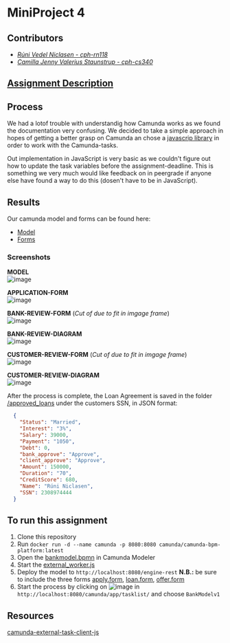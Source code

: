 # MiniProject 4

## Contributors
- _[Rúni Vedel Niclasen - cph-rn118](https://github.com/Runi-VN)_
- _[Camilla Jenny Valerius Staunstrup - cph-cs340](https://github.com/Castau)_

## [Assignment Description](https://datsoftlyngby.github.io/soft2021fall/resources/dd5c5e7a-A11-MP-BPMA.pdf)

## Process
We had a lotof trouble with understandig how Camunda works as we found the documentation very confusing. We decided to take a simple approach in hopes of getting a better grasp on Camunda an chose a [javascrip library](https://github.com/camunda/camunda-external-task-client-js) in order to work with the Camunda-tasks.  

Out implementation in JavaScript is very basic as we couldn't figure out how to update the task variables before the assignment-deadline. This is something we very much would like feedback on in peergrade if anyone else have found a way to do this (dosen't have to be in JavaScript). 

## Results
Our camunda model and forms can be found here:
- [Model](https://github.com/Hold-Krykke-BA/System_Integration/blob/main/MiniProject4/bpmn%20moddel/bankmodel.bpmn)
- [Forms](https://github.com/Hold-Krykke-BA/System_Integration/tree/main/MiniProject4/forms)

### Screenshots
**MODEL**  
![image](https://user-images.githubusercontent.com/35559774/144232337-8c172e26-17aa-4699-907d-bbfbbd01e3ed.png)  

**APPLICATION-FORM**  
![image](https://user-images.githubusercontent.com/35559774/144232456-9eef027e-4b57-4d8d-bc0f-ee560b828b54.png)  

**BANK-REVIEW-FORM** (*Cut of due to fit in imgage frame*)  
![image](https://user-images.githubusercontent.com/35559774/144233314-96545719-2995-4ac5-adf0-71ed7eb41d84.png)  

**BANK-REVIEW-DIAGRAM**  
![image](https://user-images.githubusercontent.com/35559774/144233444-7cbbf732-2d4a-4c82-99e7-8812c0269238.png)  

**CUSTOMER-REVIEW-FORM** (*Cut of due to fit in imgage frame*)  
![image](https://user-images.githubusercontent.com/35559774/144233578-0ea7a98c-8012-4f50-9204-aebe7d1b8fbf.png)  

**CUSTOMER-REVIEW-DIAGRAM**  
![image](https://user-images.githubusercontent.com/35559774/144233639-9ab3a0f7-3987-4625-be94-b8fab7e24fa0.png)

After the process is complete, the Loan Agreement is saved in the folder [/approved_loans](https://github.com/Hold-Krykke-BA/System_Integration/tree/main/MiniProject4/approved_loans) under the customers SSN, in JSON format:  
```JSON
  {
    "Status": "Married",
    "Interest": "3%",
    "Salary": 39000,
    "Payment": "1050",
    "Debt": 0,
    "bank_approve": "Approve",
    "client_approve": "Approve",
    "Amount": 150000,
    "Duration": "70",
    "CreditScore": 680,
    "Name": "Rúni Niclasen",
    "SSN": 2308974444
  }
```

## To run this assignment 
1) Clone this repository  
2) Run `docker run -d --name camunda -p 8080:8080 camunda/camunda-bpm-platform:latest`
3) Open the [bankmodel.bpmn](https://github.com/Hold-Krykke-BA/System_Integration/blob/main/MiniProject4/bpmn%20moddel/bankmodel.bpmn) in Camunda Modeler
4) Start the [external_worker.js](https://github.com/Hold-Krykke-BA/System_Integration/blob/main/MiniProject4/external_worker.js) 
5) Deploy the model to `http://localhost:8080/engine-rest` **N.B.:** be sure to include the three forms [apply.form](https://github.com/Hold-Krykke-BA/System_Integration/blob/main/MiniProject4/forms/apply.form), [loan.form](https://github.com/Hold-Krykke-BA/System_Integration/blob/main/MiniProject4/forms/loan.form), [offer.form](https://github.com/Hold-Krykke-BA/System_Integration/blob/main/MiniProject4/forms/offer.form)
6) Start the process by clicking on ![image](https://user-images.githubusercontent.com/35559774/144235248-4b5d6337-d1e1-424d-ac93-b760d033cb02.png)
 in `http://localhost:8080/camunda/app/tasklist/` and choose `BankModelv1`

## Resources
[camunda-external-task-client-js](https://github.com/camunda/camunda-external-task-client-js)


